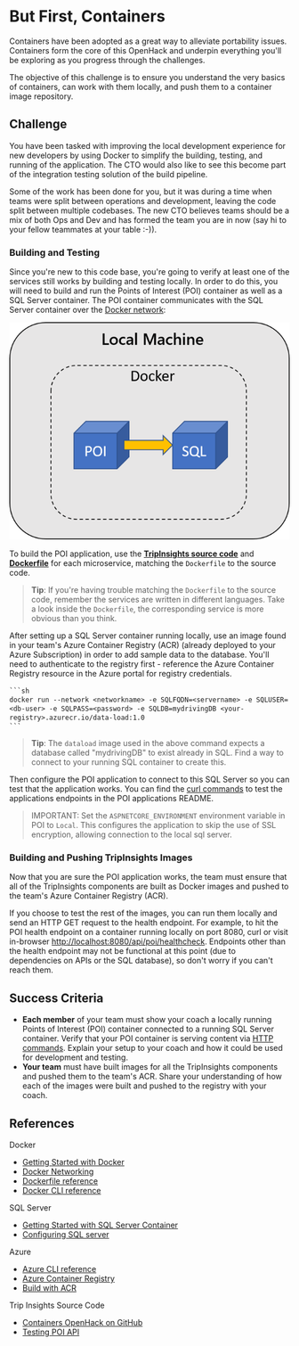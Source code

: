 # But First, Containers

Containers have been adopted as a great way to alleviate portability issues. Containers form the core of this OpenHack and underpin everything you'll be exploring as you progress through the challenges.

The objective of this challenge is to ensure you understand the very basics of containers, can work with them locally, and push them to a container image repository.

## Challenge

You have been tasked with improving the local development experience for new developers by using Docker to simplify the building, testing, and running of the application. The CTO would also like to see this become part of the integration testing solution of the build pipeline.

Some of the work has been done for you, but it was during a time when teams were split between operations and development, leaving the code split between multiple codebases. The new CTO believes teams should be a mix of both Ops and Dev and has formed the team you are in now (say hi to your fellow teammates at your table :-)).

### Building and Testing

Since you're new to this code base, you're going to verify at least one of the services still works by building and testing locally. In order to do this, you will need to build and run the Points of Interest (POI) container as well as a SQL Server container. The POI container communicates with the SQL Server container over the [Docker network](https://docs.docker.com/v17.09/engine/userguide/networking):

![An architecture diagram showing 2 containers, labeled POI and SQL, running via Docker on your local machine. POI is able to communicate with SQL.](./images/DesiredArchChallenge1.png)

To build the POI application, use the **[TripInsights source code](https://github.com/Microsoft-OpenHack/containers_artifacts)** and **[Dockerfile](https://docs.docker.com/engine/reference/builder/)** for each microservice, matching the `Dockerfile` to the source code.

> **Tip**: If you're having trouble matching the `Dockerfile` to the source code, remember the services are written in different languages. Take a look inside the `Dockerfile`, the corresponding service is more obvious than you think.

After setting up a SQL Server container running locally, use an image found in your team's Azure Container Registry (ACR) (already deployed to your Azure Subscription) in order to add sample data to the database. You'll need to authenticate to the registry first - reference the Azure Container Registry resource in the Azure portal for registry credentials.

    ```sh
    docker run --network <networkname> -e SQLFQDN=<servername> -e SQLUSER=<db-user> -e SQLPASS=<password> -e SQLDB=mydrivingDB <your-registry>.azurecr.io/data-load:1.0
    ```

> **Tip**: The `dataload` image used in the above command expects a database called "mydrivingDB" to exist already in SQL. Find a way to connect to your running SQL container to create this.

Then configure the POI application to connect to this SQL Server so you can test that the application works. You can find the [curl commands](https://github.com/Microsoft-OpenHack/containers_artifacts/tree/main/src/poi#testing) to test the applications endpoints in the POI applications README.

> IMPORTANT: Set the `ASPNETCORE_ENVIRONMENT` environment variable in POI to `Local`. This configures the application to skip the use of SSL encryption, allowing connection to the local sql server.

### Building and Pushing TripInsights Images

Now that you are sure the POI application works, the team must ensure that all of the TripInsights components are built as Docker images and pushed to the team's Azure Container Registry (ACR).

If you choose to test the rest of the images, you can run them locally and send an HTTP GET request to the health endpoint. For example, to hit the POI health endpoint on a container running locally on port 8080, curl or visit in-browser [http://localhost:8080/api/poi/healthcheck](http://localhost:8080/api/poi/healthcheck). Endpoints other than the health endpoint may not be functional at this point (due to dependencies on APIs or the SQL database), so don't worry if you can't reach them.

## Success Criteria

* **Each member** of your team must show your coach a locally running Points of Interest (POI) container connected to a running SQL Server container. Verify that your POI container is serving content via [HTTP commands](https://github.com/Microsoft-OpenHack/containers_artifacts/tree/main/src/poi#testing). Explain your setup to your coach and how it could be used for development and testing.
* **Your team** must have built images for all the TripInsights components and pushed them to the team's ACR. Share your understanding of how each of the images were built and pushed to the registry with your coach.

## References

Docker

* [Getting Started with Docker](https://docs.docker.com/get-started/)
* [Docker Networking](https://docs.docker.com/v17.09/engine/userguide/networking)
* [Dockerfile reference](https://docs.docker.com/engine/reference/builder/)
* [Docker CLI reference](https://docs.docker.com/engine/reference/commandline/cli/)

SQL Server

* [Getting Started with SQL Server Container](https://docs.microsoft.com/en-us/sql/linux/quickstart-install-connect-docker?view=sql-server-2017)
* [Configuring SQL server](https://docs.microsoft.com/en-us/sql/linux/sql-server-linux-configure-docker)

Azure

* [Azure CLI reference](https://docs.microsoft.com/en-us/cli/azure/get-started-with-azure-cli)
* [Azure Container Registry](https://docs.microsoft.com/en-us/azure/container-registry/)
* [Build with ACR](https://docs.microsoft.com/en-us/azure/container-registry/container-registry-tutorial-quick-task)

Trip Insights Source Code

* [Containers OpenHack on GitHub](https://github.com/Microsoft-OpenHack/containers_artifacts)
* [Testing POI API](https://github.com/Microsoft-OpenHack/containers_artifacts/tree/main/src/poi#testing)
